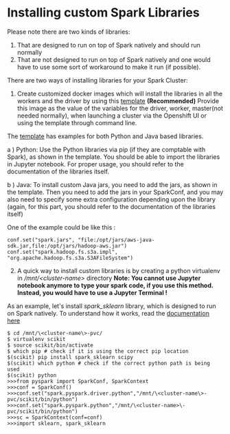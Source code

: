 # Installing custom Spark Libraries

Please note there are two kinds of libraries:
1. That are designed to run on top of Spark natively and should run normally
2. That are not designed to run on top of Spark natively and one would have to use some sort of workaround to make it run (if possible).

There are two ways of installing libraries for your Spark Cluster:

1. Create customized docker images which will install the libraries in all the workers and the driver by using this [template](https://github.com/CSCfi/spark-openshift/blob/master/docker-images/custom/Dockerfile)  **(Recommended)**
Provide this image as the value of the variables for the driver, worker, master(not needed normally), when launching a cluster via the Openshift UI or using the template through command line.

The [template](https://github.com/CSCfi/spark-openshift/blob/master/docker-images/custom/Dockerfile) has examples for both Python and Java based libraries.

  a ) Python: Use the Python libraries via pip (if they are comptable with Spark), as shown in the template.
  You should be able to import the libraries in Jupyter notebook. For proper usage, you should refer to the documentation of the libraries itself.
  
  b ) Java: To install custom Java jars, you need to add the jars, as shown in the template.
  Then you need to add the jars in your SparkConf, and you may also need to specify some extra configuration depending upon the library (again, for this part, you should refer to the documentation of the libraries itself)
  
  One of the example could be like this :
  ```
  conf.set("spark.jars", "file:/opt/jars/aws-java-sdk.jar,file:/opt/jars/hadoop-aws.jar")
  conf.set("spark.hadoop.fs.s3a.impl", "org.apache.hadoop.fs.s3a.S3AFileSystem")
```
  

2. A quick way to install custom libraries is by creating a python virtualenv in */mnt/\<cluster-name\>* directory 
**Note: You cannot use Jupyter notebook anymore to type your spark code, if you use this method. Instead, you would have to use a Jupyter Terminal !**

As an example, let's install *spark_sklearn* library, which is designed to run on Spark natively. To understand how it works, read the [documentation here](https://github.com/databricks/spark-sklearn)
```
$ cd /mnt/\<cluster-name\>-pvc/
$ virtualenv scikit
$ source scikit/bin/activate
$ which pip # check if it is using the correct pip location
$(scikit) pip install spark_sklearn scipy
$(scikit) which python # check if the correct python path is being used
$(scikit) python
>>>from pyspark import SparkConf, SparkContext
>>>conf = SparkConf()
>>>conf.set("spark.pyspark.driver.python","/mnt/\<cluster-name\>-pvc/scikit/bin/python")
>>>conf.set("spark.pyspark.python","/mnt/\<cluster-name>\-pvc/scikit/bin/python")
>>>sc = SparkContext(conf=conf)
>>>import sklearn, spark_sklearn
```
